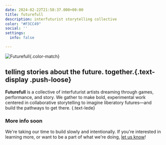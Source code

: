 ```yaml
---
date: 2024-02-22T21:58:37.000+00:00
title: futurefull
description: interfuturist storytelling collective
color: "#F3CC49"
social: ''
settings:
  info: false

---
```



![Futurefull](/assets/uploads/futurefull.svg){.color-match} 
## telling stories about the future. together.{.text-display .push-loose}


<div class="stack content-default content-flush">

**Futurefull** is a collective of interfuturist artists dreaming through games, performance, and story. We gather to make bold, experimental work centered in collaborative storytelling to imagine liberatory futures—and build the pathways to get there.
{.text-lede}

### More info soon
We're taking our time to build slowly and intentionally. If you're interested in learning more, or want to be a part of what we're doing, [let us know](https://tally.so/r/3xoQQo)!

</div>